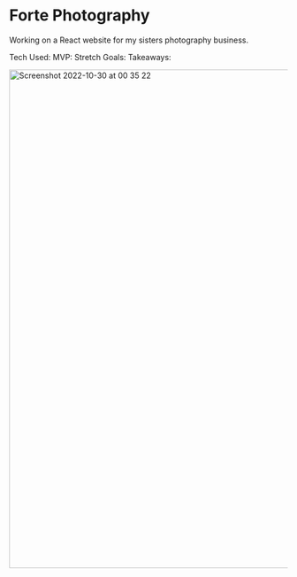 # Forte Photography

Working on a React website for my sisters photography business.

Tech Used:
MVP:
Stretch Goals:
Takeaways:

<img width="900" alt="Screenshot 2022-10-30 at 00 35 22" src="https://user-images.githubusercontent.com/79761202/198856299-ad16ff58-067e-4eea-b0bb-d29b5198c4d0.png">
